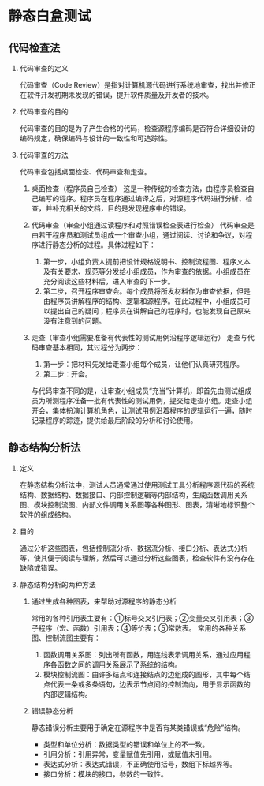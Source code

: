 # 静态白盒测试


## 代码检查法

1. 代码审查的定义

    代码审查（Code Review）是指对计算机源代码进行系统地审查，找出并修正在软件开发初期未发现的错误，提升软件质量及开发者的技术。

2. 代码审查的目的

    代码审查的目的是为了产生合格的代码，检查源程序编码是否符合详细设计的编码规定，确保编码与设计的一致性和可追踪性。

3. 代码审查的方法

    代码审查包括桌面检查、代码审查和走查。

    1. 桌面检查（程序员自己检查）
        这是一种传统的检查方法，由程序员检查自己编写的程序。程序员在程序通过编译之后，对源程序代码进行分析、检查，并补充相关的文档，目的是发现程序中的错误。

    2. 代码审查（审查小组通过读程序和对照错误检查表进行检查）
        代码审查是由若干程序员和测试员组成一个审查小组，通过阅读、讨论和争议，对程序进行静态分析的过程。具体过程如下：

        1. 第一步，小组负责人提前把设计规格说明书、控制流程图、程序文本及有关要求、规范等分发给小组成员，作为审查的依据。小组成员在充分阅读这些材料后，进入审查的下一步。
        2. 第二步，召开程序审查会。每个成员将所发材料作为审查依据，但是由程序员讲解程序的结构、逻辑和源程序。在此过程中，小组成员可以提出自己的疑问；程序员在讲解自己的程序时，也能发现自己原来没有注意到的问题。

    3. 走查（审查小组需要准备有代表性的测试用例沿程序逻辑运行）
        走查与代码审查基本相同，其过程分为两步：
        1. 第一步：把材料先发给走查小组每个成员，让他们认真研究程序。
        2. 第二步：开会。

        与代码审查不同的是，让审查小组成员“充当”计算机，即首先由测试组成员为所测程序准备一批有代表性的测试用例，提交给走查小组。走查小组开会，集体扮演计算机角色，让测试用例沿着程序的逻辑运行一遍，随时记录程序的踪迹，提供给最后阶段的分析和讨论使用。

## 静态结构分析法

1. 定义

    在静态结构分析法中，测试人员通常通过使用测试工具分析程序源代码的系统结构、数据结构、数据接口、内部控制逻辑等内部结构，生成函数调用关系图、模块控制流图、内部文件调用关系图等各种图形、图表，清晰地标识整个软件的组成结构。

2. 目的

    通过分析这些图表，包括控制流分析、数据流分析、接口分析、表达式分析等，使其便于阅读与理解，然后可以通过分析这些图表，检查软件有没有存在缺陷或错误。

3. 静态结构分析的两种方法

    1. 通过生成各种图表，来帮助对源程序的静态分析

        常用的各种引用表主要有：①标号交叉引用表；②变量交叉引用表；③子程序（宏、函数）引用表；④等价表；⑤常数表。
        常用的各种关系图、控制流图主要有：

        1. 函数调用关系图：列出所有函数，用连线表示调用关系，通过应用程序各函数之间的调用关系展示了系统的结构。
        2. 模块控制流图：由许多结点和连接结点的边组成的图形，其中每个结点代表一条或多条语句，边表示节点间的控制流向，用于显示函数的内部逻辑结构。

    2. 错误静态分析

        静态错误分析主要用于确定在源程序中是否有某类错误或“危险”结构。
        - 类型和单位分析：数据类型的错误和单位上的不一致。
        - 引用分析：引用异常，变量赋值先引用，或赋值未引用。
        - 表达式分析：表达式错误，不正确使用括号，数组下标越界等。
        - 接口分析：模块的接口，参数的一致性。